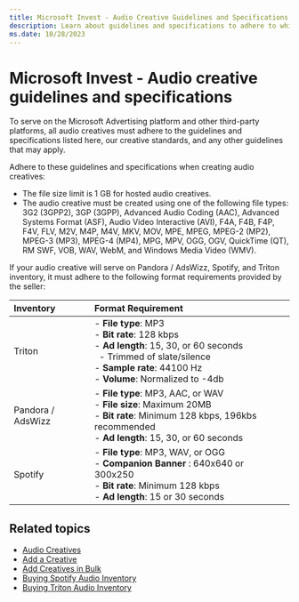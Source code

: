 ```yaml
---
title: Microsoft Invest - Audio Creative Guidelines and Specifications
description: Learn about guidelines and specifications to adhere to while creating audio creatives. 
ms.date: 10/28/2023
---
```



# Microsoft Invest - Audio creative guidelines and specifications 

To serve on the Microsoft Advertising platform and other third-party platforms, all audio creatives must adhere to the guidelines and specifications listed here, our creative standards, and any other guidelines that may apply.

Adhere to these guidelines and specifications when creating audio creatives:

- The file size limit is 1 GB for hosted audio creatives.
- The audio creative must be created using one of the following file types: 3G2 (3GPP2), 3GP (3GPP), Advanced Audio Coding (AAC), Advanced Systems Format (ASF), Audio Video Interactive (AVI), F4A, F4B, F4P, F4V, FLV, M2V, M4P, M4V, MKV, MOV, MPE, MPEG, MPEG-2 (MP2), MPEG-3 (MP3), MPEG-4 (MP4), MPG, MPV, OGG, OGV, QuickTime (QT), RM SWF, VOB, WAV, WebM, and Windows Media Video (WMV).

If your audio creative will serve on Pandora / AdsWizz, Spotify, and Triton inventory, it must adhere to the following format requirements provided by the seller:

| Inventory | Format Requirement |
|:-|:-|
| Triton | - **File type**: MP3 <br>  - **Bit rate**: 128 kbps <br> - **Ad length**: 15, 30, or 60 seconds <br> &nbsp;&nbsp;- Trimmed of slate/silence <br>- **Sample rate**: 44100 Hz <br> - **Volume**: Normalized to -4db |
| Pandora / AdsWizz | - **File type**: MP3, AAC, or WAV <br> - **File size**: Maximum 20MB <br> - **Bit rate**: Minimum 128 kbps, 196kbs recommended <br> - **Ad length**: 15, 30, or 60 seconds <br> |
| Spotify | - **File type**: MP3, WAV, or OGG <br> - **Companion Banner** : 640x640 or 300x250 <br> - **Bit rate**: Minimum 128 kbps <br> - **Ad length**: 15 or 30 seconds <br> |

## Related topics

- [Audio Creatives](audio-creatives.md)
- [Add a Creative](add-a-creative.md)
- [Add Creatives in Bulk](add-creatives-in-bulk.md)
- [Buying Spotify Audio Inventory](buying-spotify-audio-inventory.md)
- [Buying Triton Audio Inventory](buying-triton-audio-inventory.md)
